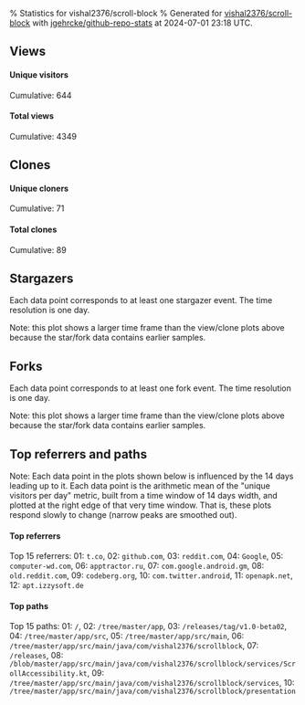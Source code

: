 % Statistics for vishal2376/scroll-block
% Generated for [vishal2376/scroll-block](https://github.com/vishal2376/scroll-block) with [jgehrcke/github-repo-stats](https://github.com/jgehrcke/github-repo-stats) at 2024-07-01 23:18 UTC.


## Views

#### Unique visitors
<div id="chart_views_unique" class="full-width-chart"></div>

Cumulative: 644

#### Total views
<div id="chart_views_total" class="full-width-chart"></div>

Cumulative: 4349

<div class="pagebreak-for-print"> </div>

## Clones

#### Unique cloners
<div id="chart_clones_unique" class="full-width-chart"></div>

Cumulative: 71

#### Total clones
<div id="chart_clones_total" class="full-width-chart"></div>

Cumulative: 89



<div class="pagebreak-for-print"> </div>



## Stargazers

Each data point corresponds to at least one stargazer event.
The time resolution is one day.

<div id="chart_stargazers" class="full-width-chart"></div>


Note: this plot shows a larger time frame than the view/clone plots above because the star/fork data contains earlier samples.



## Forks

Each data point corresponds to at least one fork event.
The time resolution is one day.

<div id="chart_forks" class="full-width-chart"></div>


Note: this plot shows a larger time frame than the view/clone plots above because the star/fork data contains earlier samples.



<div class="pagebreak-for-print"> </div>



## Top referrers and paths


Note: Each data point in the plots shown below is influenced by the 14 days
leading up to it. Each data point is the arithmetic mean of the "unique
visitors per day" metric, built from a time window of 14 days width, and
plotted at the right edge of that very time window. That is, these plots
respond slowly to change (narrow peaks are smoothed out).




#### Top referrers


<div id="chart_referrers_top_n_alltime" class="full-width-chart"></div>

Top 15 referrers: 01: `t.co`, 02: `github.com`, 03: `reddit.com`, 04: `Google`, 05: `computer-wd.com`, 06: `apptractor.ru`, 07: `com.google.android.gm`, 08: `old.reddit.com`, 09: `codeberg.org`, 10: `com.twitter.android`, 11: `openapk.net`, 12: `apt.izzysoft.de`





#### Top paths


<div id="chart_paths_top_n_alltime" class="full-width-chart"></div>

Top 15 paths: 01: `/`, 02: `/tree/master/app`, 03: `/releases/tag/v1.0-beta02`, 04: `/tree/master/app/src`, 05: `/tree/master/app/src/main`, 06: `/tree/master/app/src/main/java/com/vishal2376/scrollblock`, 07: `/releases`, 08: `/blob/master/app/src/main/java/com/vishal2376/scrollblock/services/ScrollAccessibility.kt`, 09: `/tree/master/app/src/main/java/com/vishal2376/scrollblock/services`, 10: `/tree/master/app/src/main/java/com/vishal2376/scrollblock/presentation`


<script type="text/javascript">
    vegaEmbed('#chart_views_unique', {"$schema": "https://vega.github.io/schema/vega-lite/v4.17.0.json", "config": {"arc": {"fill": "#1b1e23"}, "area": {"fill": "#1b1e23"}, "axisBottom": {"domainColor": "#a9b4c4", "gridColor": "#a9b4c4", "labelColor": "#1b1e23", "labelFont": "relative-mono-11-pitch-pro, Menlo, monospace", "tickColor": "#a9b4c4", "titleColor": "#1b1e23", "titleFont": "relative-mono-11-pitch-pro, Menlo, monospace"}, "axisLeft": {"domainColor": "#a9b4c4", "gridColor": "#a9b4c4", "labelColor": "#1b1e23", "labelFont": "relative-mono-11-pitch-pro, Menlo, monospace", "tickColor": "#a9b4c4", "titleColor": "#1b1e23", "titleFont": "relative-mono-11-pitch-pro, Menlo, monospace"}, "axisX": {"grid": false}, "axisY": {"grid": false, "labelBound": true}, "background": "#FFFFFF", "group": {"fill": "#FFFFFF"}, "header": {"fontWeight": 400, "labelFont": "relative-mono-11-pitch-pro, Menlo, monospace", "titleFont": "relative-mono-11-pitch-pro, Menlo, monospace"}, "legend": {"labelFont": "relative-mono-11-pitch-pro, Menlo, monospace", "symbolSize": 200, "symbolType": "circle", "titleFont": "relative-mono-11-pitch-pro, Menlo, monospace"}, "line": {"color": "#1b1e23", "stroke": "#1b1e23"}, "path": {"stroke": "#1b1e23"}, "point": {"color": "#1b1e23", "cursor": "pointer", "filled": true, "size": 20}, "range": {"category": ["#85a2f7", "#ea9755", "#7eb36a", "#f07071", "#bc85d9", "#e587b6", "#a9b4c4", "#d4c05e", "#64b9c4"]}, "style": {"bar": {"fill": "#1b1e23"}, "text": {"font": "relative-mono-11-pitch-pro, Menlo, monospace", "fontWeight": 400}}, "symbol": {"shape": "circle"}, "title": {"anchor": "start", "font": "relative-mono-11-pitch-pro, Menlo, monospace", "fontWeight": 400}, "trail": {"color": "#1b1e23", "stroke": "#1b1e23"}, "view": {"stroke": null}}, "data": {"name": "data-0e962924f6616f8fcb2f0eb765221eb5"}, "datasets": {"data-0e962924f6616f8fcb2f0eb765221eb5": [{"time": "2024-06-18T00:00:00+00:00", "views_total": 122, "views_unique": 17}, {"time": "2024-06-19T00:00:00+00:00", "views_total": 488, "views_unique": 52}, {"time": "2024-06-20T00:00:00+00:00", "views_total": 180, "views_unique": 28}, {"time": "2024-06-21T00:00:00+00:00", "views_total": 67, "views_unique": 18}, {"time": "2024-06-22T00:00:00+00:00", "views_total": 126, "views_unique": 18}, {"time": "2024-06-23T00:00:00+00:00", "views_total": 1632, "views_unique": 131}, {"time": "2024-06-24T00:00:00+00:00", "views_total": 381, "views_unique": 116}, {"time": "2024-06-25T00:00:00+00:00", "views_total": 357, "views_unique": 51}, {"time": "2024-06-26T00:00:00+00:00", "views_total": 145, "views_unique": 35}, {"time": "2024-06-27T00:00:00+00:00", "views_total": 155, "views_unique": 43}, {"time": "2024-06-28T00:00:00+00:00", "views_total": 242, "views_unique": 41}, {"time": "2024-06-29T00:00:00+00:00", "views_total": 156, "views_unique": 23}, {"time": "2024-06-30T00:00:00+00:00", "views_total": 153, "views_unique": 34}, {"time": "2024-07-01T00:00:00+00:00", "views_total": 145, "views_unique": 37}]}, "encoding": {"tooltip": [{"field": "views_unique", "format": ".1f", "title": "views (u)", "type": "quantitative"}, {"field": "time", "format": "%B %e, %Y", "title": "date", "type": "temporal"}], "x": {"axis": {"labelAngle": 25}, "field": "time", "scale": {"domain": ["2024-06-18", "2024-07-01"]}, "timeUnit": "yearmonthdate", "title": "date", "type": "temporal"}, "y": {"axis": {"values": [1, 10, 50, 100, 500, 1000, 5000, 10000]}, "field": "views_unique", "scale": {"domain": [0, 144.10000000000002], "type": "symlog", "zero": true}, "title": "unique views per day", "type": "quantitative"}}, "height": 200, "mark": {"point": true, "type": "line"}, "padding": 10, "width": "container"}, {"actions": false, "renderer": "svg"}).catch(console.error);
vegaEmbed('#chart_views_total', {"$schema": "https://vega.github.io/schema/vega-lite/v4.17.0.json", "config": {"arc": {"fill": "#1b1e23"}, "area": {"fill": "#1b1e23"}, "axisBottom": {"domainColor": "#a9b4c4", "gridColor": "#a9b4c4", "labelColor": "#1b1e23", "labelFont": "relative-mono-11-pitch-pro, Menlo, monospace", "tickColor": "#a9b4c4", "titleColor": "#1b1e23", "titleFont": "relative-mono-11-pitch-pro, Menlo, monospace"}, "axisLeft": {"domainColor": "#a9b4c4", "gridColor": "#a9b4c4", "labelColor": "#1b1e23", "labelFont": "relative-mono-11-pitch-pro, Menlo, monospace", "tickColor": "#a9b4c4", "titleColor": "#1b1e23", "titleFont": "relative-mono-11-pitch-pro, Menlo, monospace"}, "axisX": {"grid": false}, "axisY": {"grid": false, "labelBound": true}, "background": "#FFFFFF", "group": {"fill": "#FFFFFF"}, "header": {"fontWeight": 400, "labelFont": "relative-mono-11-pitch-pro, Menlo, monospace", "titleFont": "relative-mono-11-pitch-pro, Menlo, monospace"}, "legend": {"labelFont": "relative-mono-11-pitch-pro, Menlo, monospace", "symbolSize": 200, "symbolType": "circle", "titleFont": "relative-mono-11-pitch-pro, Menlo, monospace"}, "line": {"color": "#1b1e23", "stroke": "#1b1e23"}, "path": {"stroke": "#1b1e23"}, "point": {"color": "#1b1e23", "cursor": "pointer", "filled": true, "size": 20}, "range": {"category": ["#85a2f7", "#ea9755", "#7eb36a", "#f07071", "#bc85d9", "#e587b6", "#a9b4c4", "#d4c05e", "#64b9c4"]}, "style": {"bar": {"fill": "#1b1e23"}, "text": {"font": "relative-mono-11-pitch-pro, Menlo, monospace", "fontWeight": 400}}, "symbol": {"shape": "circle"}, "title": {"anchor": "start", "font": "relative-mono-11-pitch-pro, Menlo, monospace", "fontWeight": 400}, "trail": {"color": "#1b1e23", "stroke": "#1b1e23"}, "view": {"stroke": null}}, "data": {"name": "data-0e962924f6616f8fcb2f0eb765221eb5"}, "datasets": {"data-0e962924f6616f8fcb2f0eb765221eb5": [{"time": "2024-06-18T00:00:00+00:00", "views_total": 122, "views_unique": 17}, {"time": "2024-06-19T00:00:00+00:00", "views_total": 488, "views_unique": 52}, {"time": "2024-06-20T00:00:00+00:00", "views_total": 180, "views_unique": 28}, {"time": "2024-06-21T00:00:00+00:00", "views_total": 67, "views_unique": 18}, {"time": "2024-06-22T00:00:00+00:00", "views_total": 126, "views_unique": 18}, {"time": "2024-06-23T00:00:00+00:00", "views_total": 1632, "views_unique": 131}, {"time": "2024-06-24T00:00:00+00:00", "views_total": 381, "views_unique": 116}, {"time": "2024-06-25T00:00:00+00:00", "views_total": 357, "views_unique": 51}, {"time": "2024-06-26T00:00:00+00:00", "views_total": 145, "views_unique": 35}, {"time": "2024-06-27T00:00:00+00:00", "views_total": 155, "views_unique": 43}, {"time": "2024-06-28T00:00:00+00:00", "views_total": 242, "views_unique": 41}, {"time": "2024-06-29T00:00:00+00:00", "views_total": 156, "views_unique": 23}, {"time": "2024-06-30T00:00:00+00:00", "views_total": 153, "views_unique": 34}, {"time": "2024-07-01T00:00:00+00:00", "views_total": 145, "views_unique": 37}]}, "encoding": {"tooltip": [{"field": "views_total", "format": ".1f", "title": "views (t)", "type": "quantitative"}, {"field": "time", "format": "%B %e, %Y", "title": "date", "type": "temporal"}], "x": {"axis": {"labelAngle": 25}, "field": "time", "scale": {"domain": ["2024-06-18", "2024-07-01"]}, "timeUnit": "yearmonthdate", "title": "date", "type": "temporal"}, "y": {"axis": {"values": [1, 10, 50, 100, 500, 1000, 5000, 10000]}, "field": "views_total", "scale": {"domain": [0, 1795.2], "type": "symlog", "zero": true}, "title": "total views per day", "type": "quantitative"}}, "height": 200, "mark": {"point": true, "type": "line"}, "padding": 10, "width": "container"}, {"actions": false, "renderer": "svg"}).catch(console.error);
vegaEmbed('#chart_clones_unique', {"$schema": "https://vega.github.io/schema/vega-lite/v4.17.0.json", "config": {"arc": {"fill": "#1b1e23"}, "area": {"fill": "#1b1e23"}, "axisBottom": {"domainColor": "#a9b4c4", "gridColor": "#a9b4c4", "labelColor": "#1b1e23", "labelFont": "relative-mono-11-pitch-pro, Menlo, monospace", "tickColor": "#a9b4c4", "titleColor": "#1b1e23", "titleFont": "relative-mono-11-pitch-pro, Menlo, monospace"}, "axisLeft": {"domainColor": "#a9b4c4", "gridColor": "#a9b4c4", "labelColor": "#1b1e23", "labelFont": "relative-mono-11-pitch-pro, Menlo, monospace", "tickColor": "#a9b4c4", "titleColor": "#1b1e23", "titleFont": "relative-mono-11-pitch-pro, Menlo, monospace"}, "axisX": {"grid": false}, "axisY": {"grid": false, "labelBound": true}, "background": "#FFFFFF", "group": {"fill": "#FFFFFF"}, "header": {"fontWeight": 400, "labelFont": "relative-mono-11-pitch-pro, Menlo, monospace", "titleFont": "relative-mono-11-pitch-pro, Menlo, monospace"}, "legend": {"labelFont": "relative-mono-11-pitch-pro, Menlo, monospace", "symbolSize": 200, "symbolType": "circle", "titleFont": "relative-mono-11-pitch-pro, Menlo, monospace"}, "line": {"color": "#1b1e23", "stroke": "#1b1e23"}, "path": {"stroke": "#1b1e23"}, "point": {"color": "#1b1e23", "cursor": "pointer", "filled": true, "size": 20}, "range": {"category": ["#85a2f7", "#ea9755", "#7eb36a", "#f07071", "#bc85d9", "#e587b6", "#a9b4c4", "#d4c05e", "#64b9c4"]}, "style": {"bar": {"fill": "#1b1e23"}, "text": {"font": "relative-mono-11-pitch-pro, Menlo, monospace", "fontWeight": 400}}, "symbol": {"shape": "circle"}, "title": {"anchor": "start", "font": "relative-mono-11-pitch-pro, Menlo, monospace", "fontWeight": 400}, "trail": {"color": "#1b1e23", "stroke": "#1b1e23"}, "view": {"stroke": null}}, "data": {"name": "data-a50b94781954f4f6e64ceed90d98dc88"}, "datasets": {"data-a50b94781954f4f6e64ceed90d98dc88": [{"clones_total": 15, "clones_unique": 11, "time": "2024-06-18T00:00:00+00:00"}, {"clones_total": 12, "clones_unique": 11, "time": "2024-06-19T00:00:00+00:00"}, {"clones_total": 9, "clones_unique": 7, "time": "2024-06-20T00:00:00+00:00"}, {"clones_total": 9, "clones_unique": 4, "time": "2024-06-21T00:00:00+00:00"}, {"clones_total": 5, "clones_unique": 5, "time": "2024-06-22T00:00:00+00:00"}, {"clones_total": 7, "clones_unique": 7, "time": "2024-06-23T00:00:00+00:00"}, {"clones_total": 7, "clones_unique": 5, "time": "2024-06-24T00:00:00+00:00"}, {"clones_total": 4, "clones_unique": 4, "time": "2024-06-25T00:00:00+00:00"}, {"clones_total": 5, "clones_unique": 5, "time": "2024-06-26T00:00:00+00:00"}, {"clones_total": 1, "clones_unique": 1, "time": "2024-06-27T00:00:00+00:00"}, {"clones_total": 4, "clones_unique": 4, "time": "2024-06-28T00:00:00+00:00"}, {"clones_total": 7, "clones_unique": 3, "time": "2024-06-29T00:00:00+00:00"}, {"clones_total": 0, "clones_unique": 0, "time": "2024-06-30T00:00:00+00:00"}, {"clones_total": 4, "clones_unique": 4, "time": "2024-07-01T00:00:00+00:00"}]}, "encoding": {"tooltip": [{"field": "clones_unique", "format": ".1f", "title": "clones (u)", "type": "quantitative"}, {"field": "time", "format": "%B %e, %Y", "title": "date", "type": "temporal"}], "x": {"axis": {"labelAngle": 25}, "field": "time", "scale": {"domain": ["2024-06-18", "2024-07-01"]}, "timeUnit": "yearmonthdate", "title": "date", "type": "temporal"}, "y": {"axis": {}, "field": "clones_unique", "scale": {"domain": [0, 12.100000000000001], "type": "linear", "zero": true}, "title": "unique clones per day", "type": "quantitative"}}, "height": 200, "mark": {"point": true, "type": "line"}, "padding": 10, "width": "container"}, {"actions": false, "renderer": "svg"}).catch(console.error);
vegaEmbed('#chart_clones_total', {"$schema": "https://vega.github.io/schema/vega-lite/v4.17.0.json", "config": {"arc": {"fill": "#1b1e23"}, "area": {"fill": "#1b1e23"}, "axisBottom": {"domainColor": "#a9b4c4", "gridColor": "#a9b4c4", "labelColor": "#1b1e23", "labelFont": "relative-mono-11-pitch-pro, Menlo, monospace", "tickColor": "#a9b4c4", "titleColor": "#1b1e23", "titleFont": "relative-mono-11-pitch-pro, Menlo, monospace"}, "axisLeft": {"domainColor": "#a9b4c4", "gridColor": "#a9b4c4", "labelColor": "#1b1e23", "labelFont": "relative-mono-11-pitch-pro, Menlo, monospace", "tickColor": "#a9b4c4", "titleColor": "#1b1e23", "titleFont": "relative-mono-11-pitch-pro, Menlo, monospace"}, "axisX": {"grid": false}, "axisY": {"grid": false, "labelBound": true}, "background": "#FFFFFF", "group": {"fill": "#FFFFFF"}, "header": {"fontWeight": 400, "labelFont": "relative-mono-11-pitch-pro, Menlo, monospace", "titleFont": "relative-mono-11-pitch-pro, Menlo, monospace"}, "legend": {"labelFont": "relative-mono-11-pitch-pro, Menlo, monospace", "symbolSize": 200, "symbolType": "circle", "titleFont": "relative-mono-11-pitch-pro, Menlo, monospace"}, "line": {"color": "#1b1e23", "stroke": "#1b1e23"}, "path": {"stroke": "#1b1e23"}, "point": {"color": "#1b1e23", "cursor": "pointer", "filled": true, "size": 20}, "range": {"category": ["#85a2f7", "#ea9755", "#7eb36a", "#f07071", "#bc85d9", "#e587b6", "#a9b4c4", "#d4c05e", "#64b9c4"]}, "style": {"bar": {"fill": "#1b1e23"}, "text": {"font": "relative-mono-11-pitch-pro, Menlo, monospace", "fontWeight": 400}}, "symbol": {"shape": "circle"}, "title": {"anchor": "start", "font": "relative-mono-11-pitch-pro, Menlo, monospace", "fontWeight": 400}, "trail": {"color": "#1b1e23", "stroke": "#1b1e23"}, "view": {"stroke": null}}, "data": {"name": "data-a50b94781954f4f6e64ceed90d98dc88"}, "datasets": {"data-a50b94781954f4f6e64ceed90d98dc88": [{"clones_total": 15, "clones_unique": 11, "time": "2024-06-18T00:00:00+00:00"}, {"clones_total": 12, "clones_unique": 11, "time": "2024-06-19T00:00:00+00:00"}, {"clones_total": 9, "clones_unique": 7, "time": "2024-06-20T00:00:00+00:00"}, {"clones_total": 9, "clones_unique": 4, "time": "2024-06-21T00:00:00+00:00"}, {"clones_total": 5, "clones_unique": 5, "time": "2024-06-22T00:00:00+00:00"}, {"clones_total": 7, "clones_unique": 7, "time": "2024-06-23T00:00:00+00:00"}, {"clones_total": 7, "clones_unique": 5, "time": "2024-06-24T00:00:00+00:00"}, {"clones_total": 4, "clones_unique": 4, "time": "2024-06-25T00:00:00+00:00"}, {"clones_total": 5, "clones_unique": 5, "time": "2024-06-26T00:00:00+00:00"}, {"clones_total": 1, "clones_unique": 1, "time": "2024-06-27T00:00:00+00:00"}, {"clones_total": 4, "clones_unique": 4, "time": "2024-06-28T00:00:00+00:00"}, {"clones_total": 7, "clones_unique": 3, "time": "2024-06-29T00:00:00+00:00"}, {"clones_total": 0, "clones_unique": 0, "time": "2024-06-30T00:00:00+00:00"}, {"clones_total": 4, "clones_unique": 4, "time": "2024-07-01T00:00:00+00:00"}]}, "encoding": {"tooltip": [{"field": "clones_total", "format": ".1f", "title": "clones (t)", "type": "quantitative"}, {"field": "time", "format": "%B %e, %Y", "title": "date", "type": "temporal"}], "x": {"axis": {"labelAngle": 25}, "field": "time", "scale": {"domain": ["2024-06-18", "2024-07-01"]}, "timeUnit": "yearmonthdate", "title": "date", "type": "temporal"}, "y": {"axis": {}, "field": "clones_total", "scale": {"domain": [0, 16.5], "type": "linear", "zero": true}, "title": "total clones per day", "type": "quantitative"}}, "height": 200, "mark": {"point": true, "type": "line"}, "padding": 10, "width": "container"}, {"actions": false, "renderer": "svg"}).catch(console.error);
vegaEmbed('#chart_stargazers', {"$schema": "https://vega.github.io/schema/vega-lite/v4.17.0.json", "config": {"arc": {"fill": "#1b1e23"}, "area": {"fill": "#1b1e23"}, "axisBottom": {"domainColor": "#a9b4c4", "gridColor": "#a9b4c4", "labelColor": "#1b1e23", "labelFont": "relative-mono-11-pitch-pro, Menlo, monospace", "tickColor": "#a9b4c4", "titleColor": "#1b1e23", "titleFont": "relative-mono-11-pitch-pro, Menlo, monospace"}, "axisLeft": {"domainColor": "#a9b4c4", "gridColor": "#a9b4c4", "labelColor": "#1b1e23", "labelFont": "relative-mono-11-pitch-pro, Menlo, monospace", "tickColor": "#a9b4c4", "titleColor": "#1b1e23", "titleFont": "relative-mono-11-pitch-pro, Menlo, monospace"}, "axisX": {"grid": false}, "axisY": {"grid": false}, "background": "#FFFFFF", "group": {"fill": "#FFFFFF"}, "header": {"fontWeight": 400, "labelFont": "relative-mono-11-pitch-pro, Menlo, monospace", "titleFont": "relative-mono-11-pitch-pro, Menlo, monospace"}, "legend": {"labelFont": "relative-mono-11-pitch-pro, Menlo, monospace", "symbolSize": 200, "symbolType": "circle", "titleFont": "relative-mono-11-pitch-pro, Menlo, monospace"}, "line": {"color": "#1b1e23", "stroke": "#1b1e23"}, "path": {"stroke": "#1b1e23"}, "point": {"color": "#1b1e23", "cursor": "pointer", "filled": true, "size": 50}, "range": {"category": ["#85a2f7", "#ea9755", "#7eb36a", "#f07071", "#bc85d9", "#e587b6", "#a9b4c4", "#d4c05e", "#64b9c4"]}, "style": {"bar": {"fill": "#1b1e23"}, "text": {"font": "relative-mono-11-pitch-pro, Menlo, monospace", "fontWeight": 400}}, "symbol": {"shape": "circle"}, "title": {"anchor": "start", "font": "relative-mono-11-pitch-pro, Menlo, monospace", "fontWeight": 400}, "trail": {"color": "#1b1e23", "stroke": "#1b1e23"}, "view": {"stroke": null}}, "data": {"name": "data-623a0b4461bff6adea70f66c31683718"}, "datasets": {"data-623a0b4461bff6adea70f66c31683718": [{"stars_cumulative": 1.0, "time": "2024-06-10T12:00:00+00:00"}, {"stars_cumulative": 7.0, "time": "2024-06-18T16:00:00+00:00"}, {"stars_cumulative": 9.0, "time": "2024-06-18T20:00:00+00:00"}, {"stars_cumulative": 12.0, "time": "2024-06-19T00:00:00+00:00"}, {"stars_cumulative": 15.0, "time": "2024-06-19T04:00:00+00:00"}, {"stars_cumulative": 16.0, "time": "2024-06-19T12:00:00+00:00"}, {"stars_cumulative": 21.0, "time": "2024-06-19T16:00:00+00:00"}, {"stars_cumulative": 22.0, "time": "2024-06-20T00:00:00+00:00"}, {"stars_cumulative": 23.0, "time": "2024-06-20T04:00:00+00:00"}, {"stars_cumulative": 25.0, "time": "2024-06-20T08:00:00+00:00"}, {"stars_cumulative": 26.0, "time": "2024-06-20T12:00:00+00:00"}, {"stars_cumulative": 27.0, "time": "2024-06-20T16:00:00+00:00"}, {"stars_cumulative": 28.0, "time": "2024-06-21T00:00:00+00:00"}, {"stars_cumulative": 29.0, "time": "2024-06-21T04:00:00+00:00"}, {"stars_cumulative": 30.0, "time": "2024-06-21T08:00:00+00:00"}, {"stars_cumulative": 32.0, "time": "2024-06-21T20:00:00+00:00"}, {"stars_cumulative": 33.0, "time": "2024-06-22T00:00:00+00:00"}, {"stars_cumulative": 34.0, "time": "2024-06-22T04:00:00+00:00"}, {"stars_cumulative": 35.0, "time": "2024-06-22T20:00:00+00:00"}, {"stars_cumulative": 36.0, "time": "2024-06-23T04:00:00+00:00"}, {"stars_cumulative": 37.0, "time": "2024-06-23T08:00:00+00:00"}, {"stars_cumulative": 38.0, "time": "2024-06-23T12:00:00+00:00"}, {"stars_cumulative": 43.0, "time": "2024-06-23T16:00:00+00:00"}, {"stars_cumulative": 48.0, "time": "2024-06-23T20:00:00+00:00"}, {"stars_cumulative": 49.0, "time": "2024-06-24T00:00:00+00:00"}, {"stars_cumulative": 50.0, "time": "2024-06-24T04:00:00+00:00"}, {"stars_cumulative": 52.0, "time": "2024-06-24T08:00:00+00:00"}, {"stars_cumulative": 54.0, "time": "2024-06-24T12:00:00+00:00"}, {"stars_cumulative": 56.0, "time": "2024-06-24T16:00:00+00:00"}, {"stars_cumulative": 57.0, "time": "2024-06-24T20:00:00+00:00"}, {"stars_cumulative": 60.0, "time": "2024-06-25T04:00:00+00:00"}, {"stars_cumulative": 61.0, "time": "2024-06-25T08:00:00+00:00"}, {"stars_cumulative": 62.0, "time": "2024-06-25T16:00:00+00:00"}, {"stars_cumulative": 64.0, "time": "2024-06-26T12:00:00+00:00"}, {"stars_cumulative": 66.0, "time": "2024-06-26T16:00:00+00:00"}, {"stars_cumulative": 68.0, "time": "2024-06-26T20:00:00+00:00"}, {"stars_cumulative": 71.0, "time": "2024-06-27T00:00:00+00:00"}, {"stars_cumulative": 72.0, "time": "2024-06-27T04:00:00+00:00"}, {"stars_cumulative": 74.0, "time": "2024-06-27T08:00:00+00:00"}, {"stars_cumulative": 75.0, "time": "2024-06-28T08:00:00+00:00"}, {"stars_cumulative": 77.0, "time": "2024-06-28T12:00:00+00:00"}, {"stars_cumulative": 79.0, "time": "2024-06-28T16:00:00+00:00"}, {"stars_cumulative": 81.0, "time": "2024-06-29T00:00:00+00:00"}, {"stars_cumulative": 82.0, "time": "2024-06-29T04:00:00+00:00"}, {"stars_cumulative": 83.0, "time": "2024-06-29T20:00:00+00:00"}, {"stars_cumulative": 84.0, "time": "2024-06-30T04:00:00+00:00"}, {"stars_cumulative": 85.0, "time": "2024-06-30T16:00:00+00:00"}, {"stars_cumulative": 86.0, "time": "2024-07-01T04:00:00+00:00"}]}, "encoding": {"tooltip": [{"field": "stars_cumulative", "format": "d", "title": "stars", "type": "quantitative"}, {"field": "time", "format": "%B %e, %Y", "title": "date", "type": "temporal"}], "x": {"axis": {"labelAngle": 25}, "field": "time", "scale": {"domain": ["2024-06-10", "2024-07-01"]}, "timeUnit": "yearmonthdate", "title": "date", "type": "temporal"}, "y": {"field": "stars_cumulative", "scale": {"domain": [0, 94.60000000000001], "zero": true}, "title": "stargazer count (cumulative)", "type": "quantitative"}}, "height": 300, "mark": {"point": true, "type": "line"}, "padding": 10, "width": "container"}, {"actions": false, "renderer": "svg"}).catch(console.error);
vegaEmbed('#chart_forks', {"$schema": "https://vega.github.io/schema/vega-lite/v4.17.0.json", "config": {"arc": {"fill": "#1b1e23"}, "area": {"fill": "#1b1e23"}, "axisBottom": {"domainColor": "#a9b4c4", "gridColor": "#a9b4c4", "labelColor": "#1b1e23", "labelFont": "relative-mono-11-pitch-pro, Menlo, monospace", "tickColor": "#a9b4c4", "titleColor": "#1b1e23", "titleFont": "relative-mono-11-pitch-pro, Menlo, monospace"}, "axisLeft": {"domainColor": "#a9b4c4", "gridColor": "#a9b4c4", "labelColor": "#1b1e23", "labelFont": "relative-mono-11-pitch-pro, Menlo, monospace", "tickColor": "#a9b4c4", "titleColor": "#1b1e23", "titleFont": "relative-mono-11-pitch-pro, Menlo, monospace"}, "axisX": {"grid": false}, "axisY": {"grid": false}, "background": "#FFFFFF", "group": {"fill": "#FFFFFF"}, "header": {"fontWeight": 400, "labelFont": "relative-mono-11-pitch-pro, Menlo, monospace", "titleFont": "relative-mono-11-pitch-pro, Menlo, monospace"}, "legend": {"labelFont": "relative-mono-11-pitch-pro, Menlo, monospace", "symbolSize": 200, "symbolType": "circle", "titleFont": "relative-mono-11-pitch-pro, Menlo, monospace"}, "line": {"color": "#1b1e23", "stroke": "#1b1e23"}, "path": {"stroke": "#1b1e23"}, "point": {"color": "#1b1e23", "cursor": "pointer", "filled": true, "size": 50}, "range": {"category": ["#85a2f7", "#ea9755", "#7eb36a", "#f07071", "#bc85d9", "#e587b6", "#a9b4c4", "#d4c05e", "#64b9c4"]}, "style": {"bar": {"fill": "#1b1e23"}, "text": {"font": "relative-mono-11-pitch-pro, Menlo, monospace", "fontWeight": 400}}, "symbol": {"shape": "circle"}, "title": {"anchor": "start", "font": "relative-mono-11-pitch-pro, Menlo, monospace", "fontWeight": 400}, "trail": {"color": "#1b1e23", "stroke": "#1b1e23"}, "view": {"stroke": null}}, "data": {"name": "data-75fa58d1edab3ed94cf41905826930c3"}, "datasets": {"data-75fa58d1edab3ed94cf41905826930c3": [{"forks_cumulative": 1, "time": "2024-06-24T01:04:56+00:00"}, {"forks_cumulative": 2, "time": "2024-06-25T06:36:09+00:00"}, {"forks_cumulative": 3, "time": "2024-06-26T12:25:06+00:00"}, {"forks_cumulative": 4, "time": "2024-07-01T04:44:45+00:00"}]}, "encoding": {"tooltip": [{"field": "forks_cumulative", "format": "d", "title": "forks", "type": "quantitative"}, {"field": "time", "format": "%B %e, %Y", "title": "date", "type": "temporal"}], "x": {"axis": {"labelAngle": 25}, "field": "time", "scale": {"domain": ["2024-06-10", "2024-07-01"]}, "timeUnit": "yearmonthdate", "title": "date", "type": "temporal"}, "y": {"field": "forks_cumulative", "scale": {"domain": [0, 4.4], "zero": true}, "title": "fork count (cumulative)", "type": "quantitative"}}, "height": 300, "mark": {"point": true, "type": "line"}, "padding": 10, "width": "container"}, {"actions": false, "renderer": "svg"}).catch(console.error);
vegaEmbed('#chart_referrers_top_n_alltime', {"$schema": "https://vega.github.io/schema/vega-lite/v4.17.0.json", "config": {"arc": {"fill": "#1b1e23"}, "area": {"fill": "#1b1e23"}, "axisBottom": {"domainColor": "#a9b4c4", "gridColor": "#a9b4c4", "labelColor": "#1b1e23", "labelFont": "relative-mono-11-pitch-pro, Menlo, monospace", "tickColor": "#a9b4c4", "titleColor": "#1b1e23", "titleFont": "relative-mono-11-pitch-pro, Menlo, monospace"}, "axisLeft": {"domainColor": "#a9b4c4", "gridColor": "#a9b4c4", "labelColor": "#1b1e23", "labelFont": "relative-mono-11-pitch-pro, Menlo, monospace", "tickColor": "#a9b4c4", "titleColor": "#1b1e23", "titleFont": "relative-mono-11-pitch-pro, Menlo, monospace"}, "axisX": {"grid": false}, "axisY": {"grid": false}, "background": "#FFFFFF", "group": {"fill": "#FFFFFF"}, "header": {"fontWeight": 400, "labelFont": "relative-mono-11-pitch-pro, Menlo, monospace", "titleFont": "relative-mono-11-pitch-pro, Menlo, monospace"}, "legend": {"labelFont": "relative-mono-11-pitch-pro, Menlo, monospace", "symbolSize": 200, "symbolType": "circle", "titleFont": "relative-mono-11-pitch-pro, Menlo, monospace"}, "line": {"color": "#1b1e23", "stroke": "#1b1e23"}, "path": {"stroke": "#1b1e23"}, "point": {"color": "#1b1e23", "cursor": "pointer", "filled": true, "size": 30}, "range": {"category": ["#85a2f7", "#ea9755", "#7eb36a", "#f07071", "#bc85d9", "#e587b6", "#a9b4c4", "#d4c05e", "#64b9c4"]}, "style": {"bar": {"fill": "#1b1e23"}, "text": {"font": "relative-mono-11-pitch-pro, Menlo, monospace", "fontWeight": 400}}, "symbol": {"shape": "circle"}, "title": {"anchor": "start", "font": "relative-mono-11-pitch-pro, Menlo, monospace", "fontWeight": 400}, "trail": {"color": "#1b1e23", "stroke": "#1b1e23"}, "view": {"stroke": null}}, "data": {"name": "data-8bb9226a887952764f444af2b942e015"}, "datasets": {"data-8bb9226a887952764f444af2b942e015": [{"referrer": "t.co", "time": "2024-06-28T00:00:00+00:00", "views_unique": 130.0, "views_unique_norm": 9.285714285714286}, {"referrer": "t.co", "time": "2024-06-29T00:00:00+00:00", "views_unique": 144.0, "views_unique_norm": 10.285714285714286}, {"referrer": "t.co", "time": "2024-06-30T00:00:00+00:00", "views_unique": 147.0, "views_unique_norm": 10.5}, {"referrer": "t.co", "time": "2024-07-01T00:00:00+00:00", "views_unique": 157.0, "views_unique_norm": 11.214285714285714}, {"referrer": "github.com", "time": "2024-06-28T00:00:00+00:00", "views_unique": 44.0, "views_unique_norm": 3.142857142857143}, {"referrer": "github.com", "time": "2024-06-29T00:00:00+00:00", "views_unique": 45.0, "views_unique_norm": 3.2142857142857144}, {"referrer": "github.com", "time": "2024-06-30T00:00:00+00:00", "views_unique": 47.0, "views_unique_norm": 3.357142857142857}, {"referrer": "github.com", "time": "2024-07-01T00:00:00+00:00", "views_unique": 54.0, "views_unique_norm": 3.857142857142857}, {"referrer": "reddit.com", "time": "2024-06-28T00:00:00+00:00", "views_unique": 22.0, "views_unique_norm": 1.5714285714285714}, {"referrer": "reddit.com", "time": "2024-06-29T00:00:00+00:00", "views_unique": 22.0, "views_unique_norm": 1.5714285714285714}, {"referrer": "reddit.com", "time": "2024-06-30T00:00:00+00:00", "views_unique": 22.0, "views_unique_norm": 1.5714285714285714}, {"referrer": "reddit.com", "time": "2024-07-01T00:00:00+00:00", "views_unique": 22.0, "views_unique_norm": 1.5714285714285714}, {"referrer": "Google", "time": "2024-06-28T00:00:00+00:00", "views_unique": 5.0, "views_unique_norm": 0.35714285714285715}, {"referrer": "Google", "time": "2024-06-29T00:00:00+00:00", "views_unique": 7.0, "views_unique_norm": 0.5}, {"referrer": "Google", "time": "2024-06-30T00:00:00+00:00", "views_unique": 10.0, "views_unique_norm": 0.7142857142857143}, {"referrer": "Google", "time": "2024-07-01T00:00:00+00:00", "views_unique": 13.0, "views_unique_norm": 0.9285714285714286}, {"referrer": "computer-wd.com", "time": "2024-06-28T00:00:00+00:00", "views_unique": null, "views_unique_norm": null}, {"referrer": "computer-wd.com", "time": "2024-06-29T00:00:00+00:00", "views_unique": 7.0, "views_unique_norm": 0.5}, {"referrer": "computer-wd.com", "time": "2024-06-30T00:00:00+00:00", "views_unique": 10.0, "views_unique_norm": 0.7142857142857143}, {"referrer": "computer-wd.com", "time": "2024-07-01T00:00:00+00:00", "views_unique": 11.0, "views_unique_norm": 0.7857142857142857}, {"referrer": "apptractor.ru", "time": "2024-06-28T00:00:00+00:00", "views_unique": 5.0, "views_unique_norm": 0.35714285714285715}, {"referrer": "apptractor.ru", "time": "2024-06-29T00:00:00+00:00", "views_unique": 6.0, "views_unique_norm": 0.42857142857142855}, {"referrer": "apptractor.ru", "time": "2024-06-30T00:00:00+00:00", "views_unique": 8.0, "views_unique_norm": 0.5714285714285714}, {"referrer": "apptractor.ru", "time": "2024-07-01T00:00:00+00:00", "views_unique": 8.0, "views_unique_norm": 0.5714285714285714}, {"referrer": "com.google.android.gm", "time": "2024-06-28T00:00:00+00:00", "views_unique": 3.0, "views_unique_norm": 0.21428571428571427}, {"referrer": "com.google.android.gm", "time": "2024-06-29T00:00:00+00:00", "views_unique": 3.0, "views_unique_norm": 0.21428571428571427}, {"referrer": "com.google.android.gm", "time": "2024-06-30T00:00:00+00:00", "views_unique": 3.0, "views_unique_norm": 0.21428571428571427}, {"referrer": "com.google.android.gm", "time": "2024-07-01T00:00:00+00:00", "views_unique": 3.0, "views_unique_norm": 0.21428571428571427}]}, "encoding": {"color": {"field": "referrer", "legend": {"direction": "vertical", "orient": "top", "title": "Legend:"}, "sort": {"field": "order"}, "type": "nominal"}, "tooltip": [{"field": "referrer", "type": "nominal"}, {"field": "views_unique_norm", "format": ".2f", "title": "views (14d mean)", "type": "quantitative"}, {"field": "time", "format": "%B %e, %Y", "title": "date", "type": "temporal"}], "x": {"axis": {"labelAngle": 25}, "field": "time", "scale": {"domain": ["2024-06-18", "2024-07-01"]}, "timeUnit": "yearmonthdate", "title": "date", "type": "temporal"}, "y": {"field": "views_unique_norm", "scale": {"domain": [0, 12.335714285714285], "type": "symlog", "zero": true}, "title": "unique visitors per day (mean from last 14 days)", "type": "quantitative"}}, "height": 300, "mark": {"point": true, "type": "line"}, "padding": 10, "width": "container"}, {"actions": false, "renderer": "svg"}).catch(console.error);
vegaEmbed('#chart_paths_top_n_alltime', {"$schema": "https://vega.github.io/schema/vega-lite/v4.17.0.json", "config": {"arc": {"fill": "#1b1e23"}, "area": {"fill": "#1b1e23"}, "axisBottom": {"domainColor": "#a9b4c4", "gridColor": "#a9b4c4", "labelColor": "#1b1e23", "labelFont": "relative-mono-11-pitch-pro, Menlo, monospace", "tickColor": "#a9b4c4", "titleColor": "#1b1e23", "titleFont": "relative-mono-11-pitch-pro, Menlo, monospace"}, "axisLeft": {"domainColor": "#a9b4c4", "gridColor": "#a9b4c4", "labelColor": "#1b1e23", "labelFont": "relative-mono-11-pitch-pro, Menlo, monospace", "tickColor": "#a9b4c4", "titleColor": "#1b1e23", "titleFont": "relative-mono-11-pitch-pro, Menlo, monospace"}, "axisX": {"grid": false}, "axisY": {"grid": false}, "background": "#FFFFFF", "group": {"fill": "#FFFFFF"}, "header": {"fontWeight": 400, "labelFont": "relative-mono-11-pitch-pro, Menlo, monospace", "titleFont": "relative-mono-11-pitch-pro, Menlo, monospace"}, "legend": {"labelFont": "relative-mono-11-pitch-pro, Menlo, monospace", "symbolSize": 200, "symbolType": "circle", "titleFont": "relative-mono-11-pitch-pro, Menlo, monospace"}, "line": {"color": "#1b1e23", "stroke": "#1b1e23"}, "path": {"stroke": "#1b1e23"}, "point": {"color": "#1b1e23", "cursor": "pointer", "filled": true, "size": 30}, "range": {"category": ["#85a2f7", "#ea9755", "#7eb36a", "#f07071", "#bc85d9", "#e587b6", "#a9b4c4", "#d4c05e", "#64b9c4"]}, "style": {"bar": {"fill": "#1b1e23"}, "text": {"font": "relative-mono-11-pitch-pro, Menlo, monospace", "fontWeight": 400}}, "symbol": {"shape": "circle"}, "title": {"anchor": "start", "font": "relative-mono-11-pitch-pro, Menlo, monospace", "fontWeight": 400}, "trail": {"color": "#1b1e23", "stroke": "#1b1e23"}, "view": {"stroke": null}}, "data": {"name": "data-942b255e0b33232baddf99a71e395e52"}, "datasets": {"data-942b255e0b33232baddf99a71e395e52": [{"path": "/", "time": "2024-06-28T00:00:00+00:00", "views_unique": 399, "views_unique_norm": 28.5}, {"path": "/", "time": "2024-06-29T00:00:00+00:00", "views_unique": 428, "views_unique_norm": 30.571428571428573}, {"path": "/", "time": "2024-06-30T00:00:00+00:00", "views_unique": 442, "views_unique_norm": 31.571428571428573}, {"path": "/", "time": "2024-07-01T00:00:00+00:00", "views_unique": 463, "views_unique_norm": 33.07142857142857}, {"path": "/tree/master/app", "time": "2024-06-28T00:00:00+00:00", "views_unique": 82, "views_unique_norm": 5.857142857142857}, {"path": "/tree/master/app", "time": "2024-06-29T00:00:00+00:00", "views_unique": 84, "views_unique_norm": 6.0}, {"path": "/tree/master/app", "time": "2024-06-30T00:00:00+00:00", "views_unique": 89, "views_unique_norm": 6.357142857142857}, {"path": "/tree/master/app", "time": "2024-07-01T00:00:00+00:00", "views_unique": 93, "views_unique_norm": 6.642857142857143}, {"path": "/releases/tag/v1.0-beta02", "time": "2024-06-28T00:00:00+00:00", "views_unique": 71, "views_unique_norm": 5.071428571428571}, {"path": "/releases/tag/v1.0-beta02", "time": "2024-06-29T00:00:00+00:00", "views_unique": 79, "views_unique_norm": 5.642857142857143}, {"path": "/releases/tag/v1.0-beta02", "time": "2024-06-30T00:00:00+00:00", "views_unique": 83, "views_unique_norm": 5.928571428571429}, {"path": "/releases/tag/v1.0-beta02", "time": "2024-07-01T00:00:00+00:00", "views_unique": 87, "views_unique_norm": 6.214285714285714}, {"path": "/tree/master/app/src", "time": "2024-06-28T00:00:00+00:00", "views_unique": 79, "views_unique_norm": 5.642857142857143}, {"path": "/tree/master/app/src", "time": "2024-06-29T00:00:00+00:00", "views_unique": 81, "views_unique_norm": 5.785714285714286}, {"path": "/tree/master/app/src", "time": "2024-06-30T00:00:00+00:00", "views_unique": 83, "views_unique_norm": 5.928571428571429}, {"path": "/tree/master/app/src", "time": "2024-07-01T00:00:00+00:00", "views_unique": 84, "views_unique_norm": 6.0}, {"path": "/tree/master/app/src/main", "time": "2024-06-28T00:00:00+00:00", "views_unique": 78, "views_unique_norm": 5.571428571428571}, {"path": "/tree/master/app/src/main", "time": "2024-06-29T00:00:00+00:00", "views_unique": 80, "views_unique_norm": 5.714285714285714}, {"path": "/tree/master/app/src/main", "time": "2024-06-30T00:00:00+00:00", "views_unique": 81, "views_unique_norm": 5.785714285714286}, {"path": "/tree/master/app/src/main", "time": "2024-07-01T00:00:00+00:00", "views_unique": 82, "views_unique_norm": 5.857142857142857}, {"path": "/tree/master/app/src/main/java/com/vishal2376/scrollblock", "time": "2024-06-28T00:00:00+00:00", "views_unique": 73, "views_unique_norm": 5.214285714285714}, {"path": "/tree/master/app/src/main/java/com/vishal2376/scrollblock", "time": "2024-06-29T00:00:00+00:00", "views_unique": 75, "views_unique_norm": 5.357142857142857}, {"path": "/tree/master/app/src/main/java/com/vishal2376/scrollblock", "time": "2024-06-30T00:00:00+00:00", "views_unique": 76, "views_unique_norm": 5.428571428571429}, {"path": "/tree/master/app/src/main/java/com/vishal2376/scrollblock", "time": "2024-07-01T00:00:00+00:00", "views_unique": 77, "views_unique_norm": 5.5}, {"path": "/releases", "time": "2024-06-28T00:00:00+00:00", "views_unique": 57, "views_unique_norm": 4.071428571428571}, {"path": "/releases", "time": "2024-06-29T00:00:00+00:00", "views_unique": 61, "views_unique_norm": 4.357142857142857}, {"path": "/releases", "time": "2024-06-30T00:00:00+00:00", "views_unique": 61, "views_unique_norm": 4.357142857142857}, {"path": "/releases", "time": "2024-07-01T00:00:00+00:00", "views_unique": 62, "views_unique_norm": 4.428571428571429}]}, "encoding": {"color": {"field": "path", "legend": {"direction": "vertical", "orient": "top", "title": "Legend:"}, "sort": {"field": "order"}, "type": "nominal"}, "tooltip": [{"field": "path", "type": "nominal"}, {"field": "views_unique_norm", "format": ".2f", "title": "views (14d mean)", "type": "quantitative"}, {"field": "time", "format": "%B %e, %Y", "title": "date", "type": "temporal"}], "x": {"axis": {"labelAngle": 25}, "field": "time", "scale": {"domain": ["2024-06-18", "2024-07-01"]}, "timeUnit": "yearmonthdate", "title": "date", "type": "temporal"}, "y": {"field": "views_unique_norm", "scale": {"domain": [0, 36.378571428571426], "type": "symlog", "zero": true}, "title": "unique visitors per day (mean from last 14 days)", "type": "quantitative"}}, "height": 300, "mark": {"point": true, "type": "line"}, "padding": 10, "width": "container"}, {"actions": false, "renderer": "svg"}).catch(console.error);
    </script>